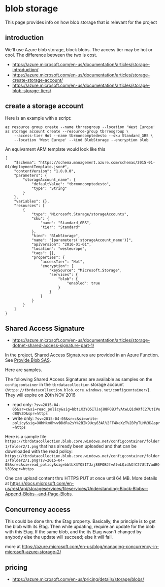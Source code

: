 # blob storage

This page provides info on how blob storage that is relevant for the project

## introduction

We'll use Azure blob storage, block blobs.
The access tier may be hot or cool. The difference between the two is cost.

- <https://azure.microsoft.com/en-us/documentation/articles/storage-introduction/>
- <https://azure.microsoft.com/en-us/documentation/articles/storage-create-storage-account/>
- <https://azure.microsoft.com/en-us/documentation/articles/storage-blob-storage-tiers/>

## create a storage account

Here is an example with a script: 

```
az resource group create --name tbrresgroup --location 'West Europe'
az storage account create --resource-group tbrresgroup \
    --access-tier Hot --name tbrmoncomptedesto --sku Standard_GRS \
    --location 'West Europe' --kind BlobStorage --encryption blob
```

An equivament ARM template would look like this

```
{
    "$schema": "https://schema.management.azure.com/schemas/2015-01-01/deploymentTemplate.json#",
    "contentVersion": "1.0.0.0",
    "parameters": {
        "storageAccount_name": {
            "defaultValue": "tbrmoncomptedesto",
            "type": "String"
        }
    },
    "variables": {},
    "resources": [
        {
            "type": "Microsoft.Storage/storageAccounts",
            "sku": {
                "name": "Standard_GRS",
                "tier": "Standard"
            },
            "kind": "BlobStorage",
            "name": "[parameters('storageAccount_name')]",
            "apiVersion": "2016-01-01",
            "location": "westeurope",
            "tags": {},
            "properties": {
                "accessTier": "Hot",
                "encryption": {
                    "keySource": "Microsoft.Storage",
                    "services": {
                        "blob": {
                            "enabled": true
                        }
                    }
                }
            }
        }
    ]
}
```


## Shared Access Signature

- <https://azure.microsoft.com/en-us/documentation/articles/storage-dotnet-shared-access-signature-part-1/>

In the project, Shared Access Signatures are provided in an Azure Function. 
See [Provide Blob SAS](ProvideSAS.md).

Here are samples.

The following Shared Access Signatures are available as samples on the `configcontainer` in the `tbrdatacollection` storage account (`https://tbrdatacollection.blob.core.windows.net/configcontainer/`). They will expire on 20th NOV 2016
- read only: `?sv=2015-04-05&sr=c&si=read_policy&sig=bbtLX3YQ5ITJaj88FOBJfvAtwLQidAXfC27UtIVudBQ%3D&spr=https`
- write only: `?sv=2015-04-05&sr=c&si=write-policy&sig=OOhMkm8hwvDDdRa2sY%2BIk9Ucy63Al%2FF4keXzT%2BPyTLM%3D&spr=https`

Here is a sample file `https://tbrdatacollection.blob.core.windows.net/configcontainer/folder1/folder2/1.png` that has already been uploaded and that can be downloaded with the read policy:
`https://tbrdatacollection.blob.core.windows.net/configcontainer/folder1/folder2/1.png?sv=2015-04-05&sr=c&si=read_policy&sig=bbtLX3YQ5ITJaj88FOBJfvAtwLQidAXfC27UtIVudBQ%3D&spr=https` 

One can upload content thru HTTPS PUT at once until 64 MB.
More details at <https://docs.microsoft.com/en-us/rest/api/storageservices/fileservices/Understanding-Block-Blobs--Append-Blobs--and-Page-Blobs>.

## Concurrency access

This could be done thru the Etag property.
Basically, the principle is to get the blob with its Etag. Then while updating, require an update for the blob with this Etag. 
If the same blob, and the its Etag wasn't changed by anybody else the update will succeed; else it will fail.

more at <https://azure.microsoft.com/en-us/blog/managing-concurrency-in-microsoft-azure-storage-2/>

## pricing

- <https://azure.microsoft.com/en-us/pricing/details/storage/blobs/>


